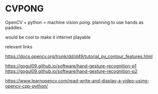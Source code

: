 # CVPONG
OpenCV + python = machine vision pong.
planning to use hands as paddles.

would be cool to make it internet playable

relevant links

https://docs.opencv.org/trunk/dd/d49/tutorial_py_contour_features.html

https://gogul09.github.io/software/hand-gesture-recognition-p1
https://gogul09.github.io/software/hand-gesture-recognition-p2

https://www.learnopencv.com/read-write-and-display-a-video-using-opencv-cpp-python/
